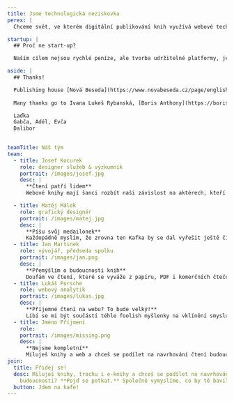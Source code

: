 ```yaml
---
title: Jsme technologická neziskovka
perex: |
  Chceme svět, ve kterém digitální publikování knih využívá webové technologie a stojí na otevřených základech. Chceme, aby digitální knihy byly plnohodnotným médiem a emancipační silou. Tak jsme založili neziskovku. ✨

startup: |
  ## Proč ne start-up?

  Naším cílem nejsou rychlé peníze, ale tvorba udržitelné platformy, jejíž stabilita pomáhá všem, kteří ji užívají — vydavatelům, čtenářům a dalším institucím, které dělají ekosystém knih tak zajímavým. Chceme vytvořit organizaci, která si na sebe vydělá, a zároveň dokáže nezávisle garantovat kvalitu a rozvoj webových knih.

aside: |
  ## Thanks!

  Publishing house [Nová Beseda](https://www.novabeseda.cz/page/english) allowed initial research and experimental development of the first ideas and continues to create opportunities for development.
      
  Many thanks go to Ivana Lukeš Rybanská, [Boris Anthony](https://borisanthony.net) for discussions and encouragement, [Jan Vlček](https://twitter.com/vlki) for code reviews

  Laďka
  Gabča, Adél, Evča
  Dalibor
  

teamTitle: Náš tým
team:
  - title: Josef Kocurek
    role: designer služeb & výzkumník
    portrait: /images/josef.jpg
    desc: |
      **Čtení patří lidem**  
      Webové knihy mají šanci rozbít naši závislost na aktérech, kteří zneužívají knižní trh jen k vydělávání peněz. Navíc jsou krásný a dobře se čtou.

  - title: Matěj Málek
    role: grafický designér
    portrait: /images/matej.jpg
    desc: |
      **Píšu svůj medailonek**  
      Každopádně myslím, že zrovna ten Kafka by se dal vyřešit ještě čistěji…
  - title: Jan Martinek
    role: vývojář, předseda spolku
    portrait: /images/jan.png
    desc: |
      **Přemýšlím o budoucnosti knih**  
      Doufám ve čtení, které se vyváže z papíru, PDF i komerčních čteček a najde své místo v otevřených platformách na webu – médium už vzniklo, pojďme jej vytvořit znovu a lépe.
  - title: Lukáš Porsche
    role: webový analytik
    portrait: /images/lukas.jpg
    desc: |
      **Příjemné čtení na webu? To bude velký!**  
      Líbí se mi být součástí téhle foolish myšlenky na vklínění smysluplného e-knižního formátu mezi nepořádek, který v této oblasti zatím převládá. A ona každá silná myšlenka je v začátku foolish.
  - title: Jméno Příjmení
    role: 
    portrait: /images/missing.png
    desc: |
      **Nejsme kompletní**  
      Miluješ knihy a web a chceš se podílet na navrhování čtení budoucnosti? Pojď se potkat.
join:
  title: Přidej se!
  desc: Miluješ knihy, trochu i e-knihy a chceš se podílet na navrhování čtení
    budoucnosti? **Pojď se potkat.** Společně vymyslíme, co by tě bavilo.
  button: Jdem na kafe!
---
```


